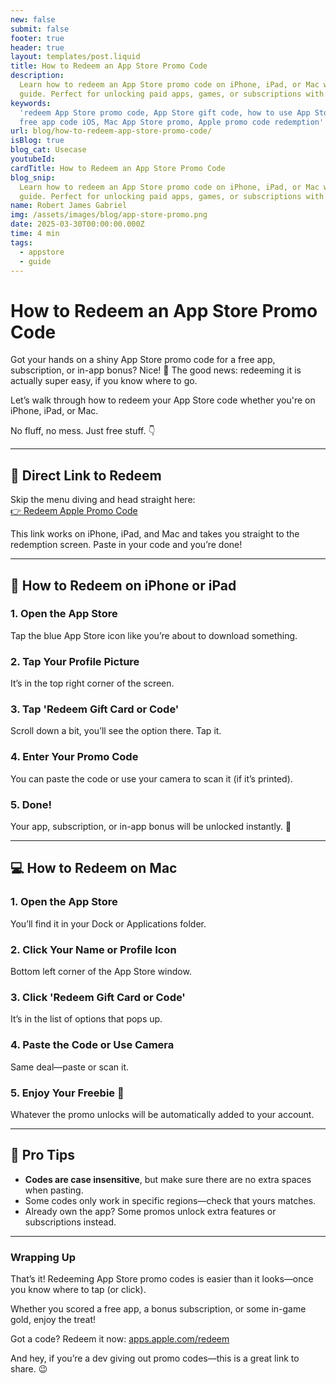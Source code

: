 ```yaml
---
new: false
submit: false
footer: true
header: true
layout: templates/post.liquid
title: How to Redeem an App Store Promo Code
description:
  Learn how to redeem an App Store promo code on iPhone, iPad, or Mac with this quick and simple
  guide. Perfect for unlocking paid apps, games, or subscriptions with ease!
keywords:
  'redeem App Store promo code, App Store gift code, how to use App Store promo, redeem iPhone code,
  free app code iOS, Mac App Store promo, Apple promo code redemption'
url: blog/how-to-redeem-app-store-promo-code/
isBlog: true
blog_cat: Usecase
youtubeId:
cardTitle: How to Redeem an App Store Promo Code
blog_snip:
  Learn how to redeem an App Store promo code on iPhone, iPad, or Mac with this quick and simple
  guide. Perfect for unlocking paid apps, games, or subscriptions with ease!
name: Robert James Gabriel
img: /assets/images/blog/app-store-promo.png
date: 2025-03-30T00:00:00.000Z
time: 4 min
tags:
  - appstore
  - guide
---
```


# How to Redeem an App Store Promo Code

Got your hands on a shiny App Store promo code for a free app, subscription, or in-app bonus? Nice!
🎉 The good news: redeeming it is actually super easy, if you know where to go.

Let’s walk through how to redeem your App Store code whether you're on iPhone, iPad, or Mac.

No fluff, no mess. Just free stuff. 👇

---

## 🔗 Direct Link to Redeem

Skip the menu diving and head straight here:  
[👉 Redeem Apple Promo Code](https://apps.apple.com/redeem)

This link works on iPhone, iPad, and Mac and takes you straight to the redemption screen. Paste in
your code and you’re done!

---

## 📱 How to Redeem on iPhone or iPad

### 1. Open the App Store

Tap the blue App Store icon like you’re about to download something.

### 2. Tap Your Profile Picture

It’s in the top right corner of the screen.

### 3. Tap 'Redeem Gift Card or Code'

Scroll down a bit, you’ll see the option there. Tap it.

### 4. Enter Your Promo Code

You can paste the code or use your camera to scan it (if it’s printed).

### 5. Done!

Your app, subscription, or in-app bonus will be unlocked instantly. 🎁

---

## 💻 How to Redeem on Mac

### 1. Open the App Store

You’ll find it in your Dock or Applications folder.

### 2. Click Your Name or Profile Icon

Bottom left corner of the App Store window.

### 3. Click 'Redeem Gift Card or Code'

It’s in the list of options that pops up.

### 4. Paste the Code or Use Camera

Same deal—paste or scan it.

### 5. Enjoy Your Freebie 🎉

Whatever the promo unlocks will be automatically added to your account.

---

## 🧠 Pro Tips

- **Codes are case insensitive**, but make sure there are no extra spaces when pasting.
- Some codes only work in specific regions—check that yours matches.
- Already own the app? Some promos unlock extra features or subscriptions instead.

---

### Wrapping Up

That’s it! Redeeming App Store promo codes is easier than it looks—once you know where to tap (or
click).

Whether you scored a free app, a bonus subscription, or some in-game gold, enjoy the treat!

Got a code? Redeem it now: [apps.apple.com/redeem](https://apps.apple.com/redeem)

And hey, if you’re a dev giving out promo codes—this is a great link to share. 😉
